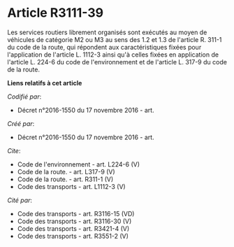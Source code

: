 # Article R3111-39

Les services routiers librement organisés sont exécutés au moyen de véhicules de catégorie M2 ou M3 au sens des 1.2 et 1.3 de
l'article R. 311-1 du code de la route, qui répondent aux caractéristiques fixées pour l'application de l'article L. 1112-3
ainsi qu'à celles fixées en application de l'article L. 224-6 du code de l'environnement et de l'article L. 317-9 du code de
la route.

**Liens relatifs à cet article**

_Codifié par_:

  - Décret n°2016-1550 du 17 novembre 2016 - art.

_Créé par_:

  - Décret n°2016-1550 du 17 novembre 2016 - art.

_Cite_:

  - Code de l'environnement - art. L224-6 (V)
  - Code de la route. - art. L317-9 (V)
  - Code de la route. - art. R311-1 (V)
  - Code des transports - art. L1112-3 (V)

_Cité par_:

  - Code des transports - art. R3116-15 (VD)
  - Code des transports - art. R3116-30 (V)
  - Code des transports - art. R3421-4 (V)
  - Code des transports - art. R3551-2 (V)
